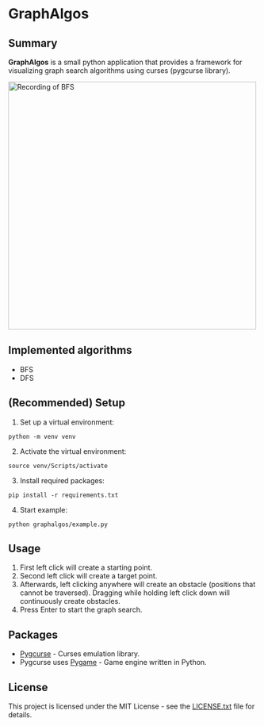 # GraphAlgos

## Summary
**GraphAlgos** is a small python application that provides a framework for visualizing graph search algorithms using curses (pygcurse library).

<img alt="Recording of BFS" src="https://user-images.githubusercontent.com/9216979/45760810-32ff2e00-bc2b-11e8-909c-fa84f0321958.gif" width="500">

## Implemented algorithms
* BFS
* DFS

## (Recommended) Setup
1. Set up a virtual environment:
```
python -m venv venv
```

2. Activate the virtual environment:
```
source venv/Scripts/activate
```

3. Install required packages:
```
pip install -r requirements.txt
```

4. Start example:
```
python graphalgos/example.py
```

## Usage
1. First left click will create a starting point.
2. Second left click will create a target point.
3. Afterwards, left clicking anywhere  will create an obstacle (positions that cannot be traversed).
Dragging while holding left click down will continuously create obstacles.
4. Press Enter to start the graph search.

## Packages
* [Pygcurse](http://inventwithpython.com/pygcurse/) - Curses emulation library.
* Pygcurse uses [Pygame](https://www.pygame.org) - Game engine written in Python.

## License
This project is licensed under the MIT License - see the [LICENSE.txt](LICENSE.txt) file for details.
